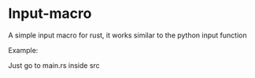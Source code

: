 # Input-macro
A simple input macro for rust, it works similar to the python input function


Example:

Just go to main.rs inside src



